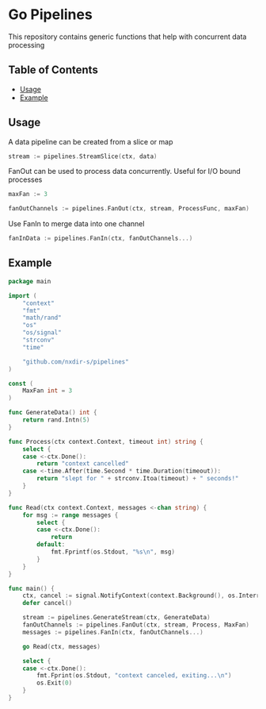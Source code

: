 # Go Pipelines

This repository contains generic functions that help with concurrent data processing

## Table of Contents

- [Usage](#usage)
- [Example](#example)

## Usage

A data pipeline can be created from a slice or map

```go
stream := pipelines.StreamSlice(ctx, data)
```

FanOut can be used to process data concurrently. Useful for I/O bound processes

```go
maxFan := 3

fanOutChannels := pipelines.FanOut(ctx, stream, ProcessFunc, maxFan)
```

Use FanIn to merge data into one channel

```go
fanInData := pipelines.FanIn(ctx, fanOutChannels...)
```

## Example

```go
package main

import (
	"context"
	"fmt"
	"math/rand"
	"os"
	"os/signal"
	"strconv"
	"time"

	"github.com/nxdir-s/pipelines"
)

const (
	MaxFan int = 3
)

func GenerateData() int {
	return rand.Intn(5)
}

func Process(ctx context.Context, timeout int) string {
	select {
	case <-ctx.Done():
		return "context cancelled"
	case <-time.After(time.Second * time.Duration(timeout)):
		return "slept for " + strconv.Itoa(timeout) + " seconds!"
	}
}

func Read(ctx context.Context, messages <-chan string) {
	for msg := range messages {
		select {
		case <-ctx.Done():
			return
		default:
			fmt.Fprintf(os.Stdout, "%s\n", msg)
		}
	}
}

func main() {
	ctx, cancel := signal.NotifyContext(context.Background(), os.Interrupt)
	defer cancel()

	stream := pipelines.GenerateStream(ctx, GenerateData)
	fanOutChannels := pipelines.FanOut(ctx, stream, Process, MaxFan)
	messages := pipelines.FanIn(ctx, fanOutChannels...)

	go Read(ctx, messages)

	select {
	case <-ctx.Done():
		fmt.Fprint(os.Stdout, "context canceled, exiting...\n")
		os.Exit(0)
	}
}
```
